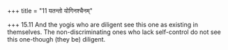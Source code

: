 +++
title = "11 यतन्तो योगिनश्चैनम्"

+++
15.11 And the yogis who are diligent see this one as existing in
themselves. The non-discriminating ones who lack self-control do not see
this one-though (they be) diligent.
